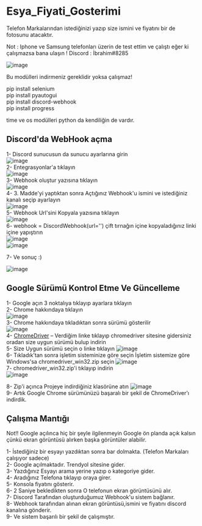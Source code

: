 # Esya_Fiyati_Gosterimi
Telefon Markalarından istediğinizi yazıp size ismini ve fiyatını bir de fotosunu atacaktır.

Not : Iphone ve Samsung telefonları üzerin de test ettim ve çalıştı eğer ki çalışmazsa bana ulaşın ! Discord : İbrahim#8285

![image](https://user-images.githubusercontent.com/39805679/173198149-5a9b9636-8e2f-4f91-83f0-6586fe076b6f.png)

Bu modülleri indirmeniz gereklidir yoksa çalışmaz!

pip install selenium <br>
pip install pyautogui <br>
pip install discord-webhook <br>
pip install progress <br>

time ve os modülleri python da kendiliğin de vardır.


## Discord'da WebHook açma

1- Discord sunucusun da sunucu ayarlarına girin <br>
![image](https://user-images.githubusercontent.com/39805679/173200924-1fb968a5-2150-4cd7-9a67-7747eafc2fed.png) <br>
2-  Entegrasyonlar'a tıklayın <br>
![image](https://user-images.githubusercontent.com/39805679/173200936-1f9b4e88-e342-4a6f-8670-c65190a37495.png) <br>
3- Webhook oluştur yazısına tıklayın <br>
![image](https://user-images.githubusercontent.com/39805679/173201040-d2386cf3-4870-40ed-841e-3bb0e5e7f793.png)<br>
4- 3. Madde'yi yaptıktan sonra Açtığınız Webhook'u ismini ve istediğiniz kanalı seçip ayarlayın <br>
![image](https://user-images.githubusercontent.com/39805679/173201337-c27e4052-5f76-4b57-aef8-e8bb9f560521.png) <br>
5- Webhook Url'sini Kopyala yazısına tıklayın <br>
![image](https://user-images.githubusercontent.com/39805679/173201585-8548e0cc-fff6-4157-8f15-a16dba8c85ba.png)<br>
6- webhook = DiscordWebhook(url='') çift tırnağın içine kopyaladığınız linki içine yapıştırın  <br>
![image](https://user-images.githubusercontent.com/39805679/173201734-67a3279c-a7e4-47d2-8b05-5e6a6ea8e075.png) <br>
![image](https://user-images.githubusercontent.com/39805679/173201875-0c10d3a5-de65-4ef9-bdde-e0882d65397a.png) <br>

7- Ve sonuç :) <br>

![image](https://user-images.githubusercontent.com/39805679/173203393-3a398c19-152d-438a-804f-59cfdaec6780.png)


## Google Sürümü Kontrol Etme Ve Güncelleme

1- Google açın 3 noktalıya tıklayıp ayarlara tıklayın <br>
2- Chrome hakkındaya tıklayın <br>
![image](https://user-images.githubusercontent.com/39805679/173199033-a7417c5c-6b4e-44b8-9e9f-d652287d471e.png) <br>
3- Chrome hakkındaya tıkladıktan sonra  sürümü gösterilir <br>
![image](https://user-images.githubusercontent.com/39805679/173199204-a7c6bafb-b664-4112-a305-ddb149820309.png) <br>
4- [ChromeDriver](https://chromedriver.chromium.org/downloads) – Verdiğim linke tıklayıp chromedriver sitesine gidersiniz oradan size uygun sürümü bulup indirin <br>
5- Size Uygun sürümü seçin o linke tıklayın ![image](https://user-images.githubusercontent.com/39805679/173199991-d2ce89a4-e7d2-457d-8dd1-c8f40b671122.png) <br>
6- Tıkladık'tan sonra işletim sisteminize göre seçin İşletim sistemize  göre Windows'sa chromedriver_win32.zip seçin ![image](https://user-images.githubusercontent.com/39805679/173200114-ea314a12-fec2-4287-bb63-8d32ee41dd48.png)<br>
7- chromedriver_win32.zip'i tıklayıp indirin  <br>
![image](https://user-images.githubusercontent.com/39805679/173200523-3c4ee671-d6db-4a22-946d-1b336d878609.png)<br>

8- Zip'i açınca Projeye indirdiğiniz klasörüne atın ![image](https://user-images.githubusercontent.com/39805679/173200662-715af02a-ff7d-45fe-abb7-49d09c10e249.png) <br>
9- Artık Google Chrome sürümünüzü başaralı bir şekil de ChromeDriver'ı indirdik.

## Çalışma Mantığı
Not!! Google  açılınca hiç bir şeyle ilgilenmeyin Google ön planda açık kalsın çünkü ekran görüntüsü alırken  başka görüntüler alabilir.

1- İstediğiniz bir esyayı yazdıktan sonra bar dolmakta.  (Telefon Markaları çalışıyor sadece) <br>
2- Google açılmaktadır. Trendyol sitesine gider.<br>
3- Yazdığınız Esyayı arama yerine yazıp o kategoriye gider.<br>
4- Aradığınız  Telefona tıklayıp oraya girer.<br>
5- Konsola fiyatını gösterir.<br>
6- 2 Saniye bekledikten sonra O telefonun ekran görüntüsünü alır.<br>
7- Discord Tarafından oluşturduğumuz Webhook'u sistem bağlanır.<br>
8- Webhook tarafından alınan ekran görüntüsü,ismini ve fiyatını discord kanalına gönderir.<br>
9- Ve sistem başarılı bir şekil de çalışmıştır.<br>

